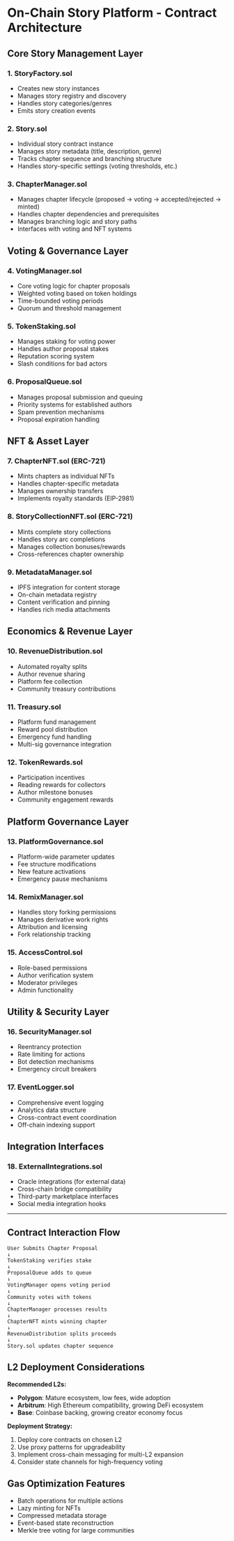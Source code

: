 # On-Chain Story Platform - Contract Architecture

## Core Story Management Layer

### 1. StoryFactory.sol
- Creates new story instances
- Manages story registry and discovery
- Handles story categories/genres
- Emits story creation events

### 2. Story.sol
- Individual story contract instance
- Manages story metadata (title, description, genre)
- Tracks chapter sequence and branching structure
- Handles story-specific settings (voting thresholds, etc.)

### 3. ChapterManager.sol
- Manages chapter lifecycle (proposed → voting → accepted/rejected → minted)
- Handles chapter dependencies and prerequisites
- Manages branching logic and story paths
- Interfaces with voting and NFT systems

## Voting & Governance Layer

### 4. VotingManager.sol
- Core voting logic for chapter proposals
- Weighted voting based on token holdings
- Time-bounded voting periods
- Quorum and threshold management

### 5. TokenStaking.sol
- Manages staking for voting power
- Handles author proposal stakes
- Reputation scoring system
- Slash conditions for bad actors

### 6. ProposalQueue.sol
- Manages proposal submission and queuing
- Priority systems for established authors
- Spam prevention mechanisms
- Proposal expiration handling

## NFT & Asset Layer

### 7. ChapterNFT.sol (ERC-721)
- Mints chapters as individual NFTs
- Handles chapter-specific metadata
- Manages ownership transfers
- Implements royalty standards (EIP-2981)

### 8. StoryCollectionNFT.sol (ERC-721)
- Mints complete story collections
- Handles story arc completions
- Manages collection bonuses/rewards
- Cross-references chapter ownership

### 9. MetadataManager.sol
- IPFS integration for content storage
- On-chain metadata registry
- Content verification and pinning
- Handles rich media attachments

## Economics & Revenue Layer

### 10. RevenueDistribution.sol
- Automated royalty splits
- Author revenue sharing
- Platform fee collection
- Community treasury contributions

### 11. Treasury.sol
- Platform fund management
- Reward pool distribution
- Emergency fund handling
- Multi-sig governance integration

### 12. TokenRewards.sol
- Participation incentives
- Reading rewards for collectors
- Author milestone bonuses
- Community engagement rewards

## Platform Governance Layer

### 13. PlatformGovernance.sol
- Platform-wide parameter updates
- Fee structure modifications
- New feature activations
- Emergency pause mechanisms

### 14. RemixManager.sol
- Handles story forking permissions
- Manages derivative work rights
- Attribution and licensing
- Fork relationship tracking

### 15. AccessControl.sol
- Role-based permissions
- Author verification system
- Moderator privileges
- Admin functionality

## Utility & Security Layer

### 16. SecurityManager.sol
- Reentrancy protection
- Rate limiting for actions
- Bot detection mechanisms
- Emergency circuit breakers

### 17. EventLogger.sol
- Comprehensive event logging
- Analytics data structure
- Cross-contract event coordination
- Off-chain indexing support

## Integration Interfaces

### 18. ExternalIntegrations.sol
- Oracle integrations (for external data)
- Cross-chain bridge compatibility
- Third-party marketplace interfaces
- Social media integration hooks

---

## Contract Interaction Flow

```
User Submits Chapter Proposal
↓
TokenStaking verifies stake
↓
ProposalQueue adds to queue
↓
VotingManager opens voting period
↓
Community votes with tokens
↓
ChapterManager processes results
↓
ChapterNFT mints winning chapter
↓
RevenueDistribution splits proceeds
↓
Story.sol updates chapter sequence
```

## L2 Deployment Considerations

**Recommended L2s:**
- **Polygon**: Mature ecosystem, low fees, wide adoption
- **Arbitrum**: High Ethereum compatibility, growing DeFi ecosystem  
- **Base**: Coinbase backing, growing creator economy focus

**Deployment Strategy:**
1. Deploy core contracts on chosen L2
2. Use proxy patterns for upgradeability
3. Implement cross-chain messaging for multi-L2 expansion
4. Consider state channels for high-frequency voting

## Gas Optimization Features

- Batch operations for multiple actions
- Lazy minting for NFTs
- Compressed metadata storage
- Event-based state reconstruction
- Merkle tree voting for large communities